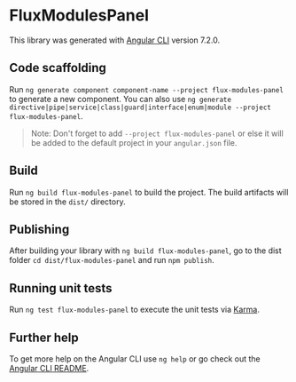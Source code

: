 # FluxModulesPanel

This library was generated with [Angular CLI](https://github.com/angular/angular-cli) version 7.2.0.

## Code scaffolding

Run `ng generate component component-name --project flux-modules-panel` to generate a new component. You can also use `ng generate directive|pipe|service|class|guard|interface|enum|module --project flux-modules-panel`.
> Note: Don't forget to add `--project flux-modules-panel` or else it will be added to the default project in your `angular.json` file. 

## Build

Run `ng build flux-modules-panel` to build the project. The build artifacts will be stored in the `dist/` directory.

## Publishing

After building your library with `ng build flux-modules-panel`, go to the dist folder `cd dist/flux-modules-panel` and run `npm publish`.

## Running unit tests

Run `ng test flux-modules-panel` to execute the unit tests via [Karma](https://karma-runner.github.io).

## Further help

To get more help on the Angular CLI use `ng help` or go check out the [Angular CLI README](https://github.com/angular/angular-cli/blob/master/README.md).
